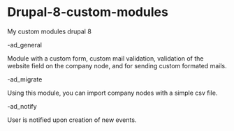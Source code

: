 # Drupal-8-custom-modules
My custom modules drupal 8 

-ad_general

Module with a custom form, custom mail validation, validation of the website field on the company node,
and for sending custom formated mails.



-ad_migrate

Using this module, you can import company nodes with a simple csv file. 



-ad_notify

User is notified upon creation of new events.

